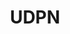 ---
layout: default
title: UDPN
parent: Networking
grand_parent: Public Cloud
permalink: /public-cloud/networking/udpn/
nav_order: 4
---